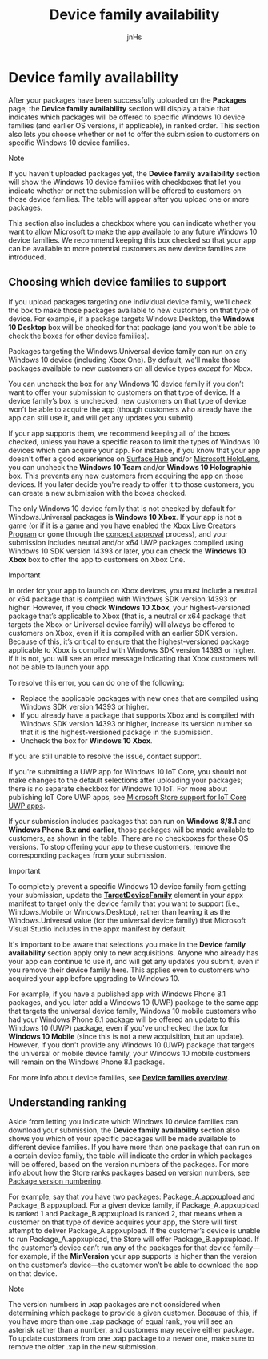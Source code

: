 ﻿---
author: jnHs
Description: After your packages have been successfully uploaded, you'll see a table that indicates which packages will be offered to specific Windows 10 device families (and earlier OS versions, if applicable), in ranked order.
title: Device family availability
ms.author: wdg-dev-content
ms.date: 08/07/2018
ms.topic: article
ms.prod: windows
ms.technology: uwp
keywords: windows 10, uwp, packages, upload, device family availability
ms.localizationpriority: medium
---

# Device family availability

After your packages have been successfully uploaded on the **Packages** page, the **Device family availability** section will display a table that indicates which packages will be offered to specific Windows 10 device families (and earlier OS versions, if applicable), in ranked order. This section also lets you choose whether or not to offer the submission to customers on specific Windows 10 device families.

> [!NOTE]
> If you haven't uploaded packages yet, the **Device family availability** section will show the Windows 10 device families with checkboxes that let you indicate whether or not the submission will be offered to customers on those device families. The table will appear after you upload one or more packages.

This section also includes a checkbox where you can indicate whether you want to allow Microsoft to make the app available to any future Windows 10 device families. We recommend keeping this box checked so that your app can be available to more potential customers as new device families are introduced.


## Choosing which device families to support

If you upload packages targeting one individual device family, we'll check the box to make those packages available to new customers on that type of device. For example, if a package targets Windows.Desktop, the **Windows 10 Desktop** box will be checked for that package (and you won't be able to check the boxes for other device families).

Packages targeting the Windows.Universal device family can run on any Windows 10 device (including Xbox One). By default, we'll make those packages available to new customers on all device types *except* for Xbox.

You can uncheck the box for any Windows 10 device family if you don’t want to offer your submission to customers on that type of device. If a device family’s box is unchecked, new customers on that type of device won’t be able to acquire the app (though customers who already have the app can still use it, and will get any updates you submit).

If your app supports them, we recommend keeping all of the boxes checked, unless you have a specific reason to limit the types of Windows 10 devices which can acquire your app. For instance, if you know that your app doesn't offer a good experience on [Surface Hub](https://developer.microsoft.com/windows/surfacehub) and/or [Microsoft HoloLens](https://developer.microsoft.com/windows/mixed-reality), you can uncheck the **Windows 10 Team** and/or **Windows 10 Holographic** box. This prevents any new customers from acquiring the app on those devices. If you later decide you're ready to offer it to those customers, you can create a new submission with the boxes checked.

<span id="xbox" />

The only Windows 10 device family that is not checked by default for Windows.Universal packages is **Windows 10 Xbox**. If your app is not a game (or if it is a game and you have enabled the [Xbox Live Creators Program](../xbox-live/get-started-with-creators/get-started-with-xbox-live-creators.md) or gone through the [concept approval](../gaming/concept-approval.md) process), and your submission includes neutral and/or x64 UWP packages compiled using Windows 10 SDK version 14393 or later, you can check the **Windows 10 Xbox** box to offer the app to customers on Xbox One.

> [!IMPORTANT]
> In order for your app to launch on Xbox devices, you must include a neutral or x64 package that is compiled with Windows SDK version 14393 or higher. However, if you check **Windows 10 Xbox**, your highest-versioned package that’s applicable to Xbox (that is, a neutral or x64 package that targets the Xbox or Universal device family) will always be offered to customers on Xbox, even if it is compiled with an earlier SDK version. Because of this, it’s critical to ensure that the highest-versioned package applicable to Xbox is compiled with Windows SDK version 14393 or higher. If it is not, you will see an error message indicating that Xbox customers will not be able to launch your app. 
> 
> To resolve this error, you can do one of the following:
> -	Replace the applicable packages with new ones that are compiled using Windows SDK version 14393 or higher.
> -	If you already have a package that supports Xbox and is compiled with Windows SDK version 14393 or higher, increase its version number so that it is the highest-versioned package in the submission.
> -	Uncheck the box for **Windows 10 Xbox**.
> 	
> If you are still unable to resolve the issue, contact support.

If you're submitting a UWP app for Windows 10 IoT Core, you should not make changes to the default selections after uploading your packages; there is no separate checkbox for Windows 10 IoT. For more about publishing IoT Core UWP apps, see [Microsoft Store support for IoT Core UWP apps](https://docs.microsoft.com/windows/iot-core/commercialize-your-device/installingandservicing).

If your submission includes packages that can run on **Windows 8/8.1** and **Windows Phone 8.x and earlier**, those packages will be made available to customers, as shown in the table. There are no checkboxes for these OS versions. To stop offering your app to these customers, remove the corresponding packages from your submission.

> [!IMPORTANT]
> To completely prevent a specific Windows 10 device family from getting your submission, update the [**TargetDeviceFamily**](https://docs.microsoft.com/uwp/schemas/appxpackage/uapmanifestschema/element-targetdevicefamily) element in your appx manifest to target only the device family that you want to support (i.e., Windows.Mobile or Windows.Desktop), rather than leaving it as the Windows.Universal value (for the universal device family) that Microsoft Visual Studio includes in the appx manifest by default.

It's important to be aware that selections you make in the **Device family availability** section apply only to new acquisitions. Anyone who already has your app can continue to use it, and will get any updates you submit, even if you remove their device family here. This applies even to customers who acquired your app before upgrading to Windows 10.

For example, if you have a published app with Windows Phone 8.1 packages, and you later add a Windows 10 (UWP) package to the same app that targets the universal device family, Windows 10 mobile customers who had your Windows Phone 8.1 package will be offered an update to this Windows 10 (UWP) package, even if you've unchecked the box for **Windows 10 Mobile** (since this is not a new acquisition, but an update). However, if you don't provide any Windows 10 (UWP) package that targets the universal or mobile device family, your Windows 10 mobile customers will remain on the Windows Phone 8.1 package.

For more info about device families, see [**Device families overview**](https://docs.microsoft.com/uwp/extension-sdks/device-families-overview).

## Understanding ranking

Aside from letting you indicate which Windows 10 device families can download your submission, the **Device family availability** section also shows you which of your specific packages will be made available to different device families. If you have more than one package that can run on a certain device family, the table will indicate the order in which packages will be offered, based on the version numbers of the packages. For more info about how the Store ranks packages based on version numbers, see [Package version numbering](package-version-numbering.md). 

For example, say that you have two packages: Package_A.appxupload and Package_B.appxupload. For a given device family, if Package_A.appxupload is ranked 1 and Package_B.appxupload is ranked 2, that means when a customer on that type of device acquires your app, the Store will first attempt to deliver Package_A.appxupload. If the customer’s device is unable to run Package_A.appxupload, the Store will offer Package_B.appxupload. If the customer’s device can’t run any of the packages for that device family—for example, if the **MinVersion** your app supports is higher than the version on the customer’s device—the customer won’t be able to download the app on that device.

> [!NOTE]
> The version numbers in .xap packages are not considered when determining which package to provide a given customer. Because of this, if you have more than one .xap package of equal rank, you will see an asterisk rather than a number, and customers may receive either package. To update customers from one .xap package to a newer one, make sure to remove the older .xap in the new submission.

